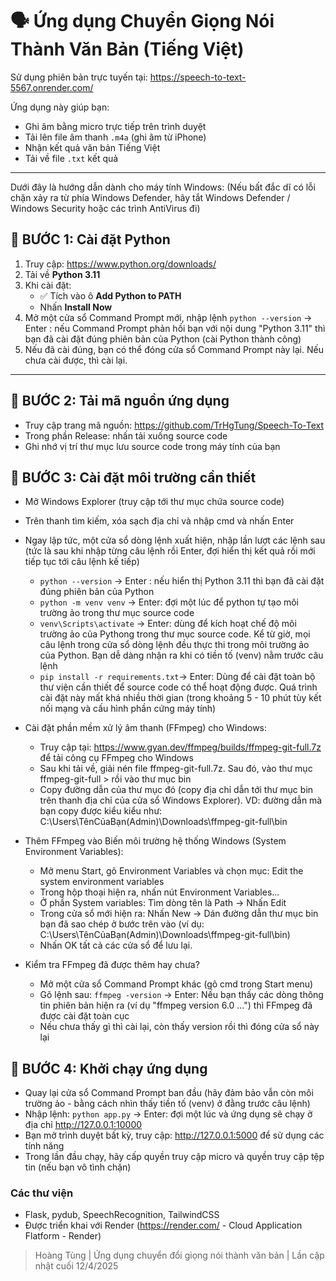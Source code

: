 # 🗣️ Ứng dụng Chuyển Giọng Nói Thành Văn Bản (Tiếng Việt)

Sử dụng phiên bản trực tuyến tại: https://speech-to-text-5567.onrender.com/

Ứng dụng này giúp bạn:
- Ghi âm bằng micro trực tiếp trên trình duyệt
- Tải lên file âm thanh `.m4a` (ghi âm từ iPhone)
- Nhận kết quả văn bản Tiếng Việt
- Tải về file `.txt` kết quả

---
Dưới đây là hướng dẫn dành cho máy tính Windows:
(Nếu bất đắc dĩ có lỗi chặn xảy ra từ phía Windows Defender, hãy tắt Windows Defender / Windows Security hoặc các trình AntiVirus đi)

## 🧩 BƯỚC 1: Cài đặt Python

1. Truy cập: https://www.python.org/downloads/
2. Tải về **Python 3.11**
3. Khi cài đặt:
   - ✅ Tích vào ô **Add Python to PATH**
   - Nhấn **Install Now**
4. Mở một cửa sổ Command Prompt mới, nhập lệnh `python --version` -> Enter : nếu Command Prompt phản hồi bạn với nội dung "Python 3.11" thì bạn đã cài đặt đúng phiên bản của Python (cài Python thành công)
5. Nếu đã cài đúng, bạn có thể đóng cửa sổ Command Prompt này lại. Nếu chưa cài được, thì cài lại.

---

## 🧩 BƯỚC 2: Tải mã nguồn ứng dụng


- Truy cập trang mã nguồn: https://github.com/TrHgTung/Speech-To-Text
- Trong phần Release: nhấn tải xuống source code
- Ghi nhớ vị trí thư mục lưu source code trong máy tính của bạn


## 🧩 BƯỚC 3: Cài đặt môi trường cần thiết

- Mở Windows Explorer (truy cập tới thư mục chứa source code)
- Trên thanh tìm kiếm, xóa sạch địa chỉ và nhập cmd và nhấn Enter
- Ngay lập tức, một cửa sổ dòng lệnh xuất hiện, nhập lần lượt các lệnh sau (tức là sau khi nhập từng câu lệnh rồi Enter, đợi hiển thị kết quả rồi mới tiếp tục tới câu lệnh kế tiếp)
    + `python --version` -> Enter : nếu hiển thị Python 3.11 thì bạn đã cài đặt đúng phiên bản của Python
    + `python -m venv venv` -> Enter: đợi một lúc để python tự tạo môi trường ảo trong thư mục source code
    + `venv\Scripts\activate` -> Enter: dùng để kích hoạt chế độ môi trường ảo của Pythong trong thư mục source code. Kể từ giờ, mọi câu lệnh trong cửa sổ dòng lệnh đều thực thi trong môi trường ảo của Python. Bạn dễ dàng nhận ra khi có tiền tố (venv) nằm trước câu lệnh
    + `pip install -r requirements.txt`-> Enter: Dùng để cài đặt toàn bộ thư viện cần thiết để source code có thể hoạt động được. Quá trình cài đặt này mất khá nhiều thời gian (trong khoảng 5 - 10 phút tùy kết nối mạng và cấu hình phần cứng máy tính)

- Cài đặt phần mềm xử lý âm thanh (FFmpeg) cho Windows:
    + Truy cập tại: https://www.gyan.dev/ffmpeg/builds/ffmpeg-git-full.7z để tải công cụ FFmpeg cho Windows
    + Sau khi tải về, giải nén file ffmpeg-git-full.7z. Sau đó, vào thư mục ffmpeg-git-full > rồi vào thư mục bin
    + Copy đường dẫn của thư mục đó (copy địa chỉ dẫn tới thư mục bin trên thanh địa chỉ của cửa sổ Windows Explorer). VD: đường dẫn mà bạn copy được kiểu kiểu như: C:\Users\TênCủaBạn(Admin)\Downloads\ffmpeg-git-full\bin


- Thêm FFmpeg vào Biến môi trường hệ thống Windows (System Environment Variables):
    + Mở menu Start, gõ Environment Variables và chọn mục: Edit the system environment variables
    + Trong hộp thoại hiện ra, nhấn nút Environment Variables...
    + Ở phần System variables: Tìm dòng tên là Path → Nhấn Edit
    + Trong cửa sổ mới hiện ra: Nhấn New -> Dán đường dẫn thư mục bin bạn đã sao chép ở bước trên vào
    (ví dụ:  C:\Users\TênCủaBạn(Admin)\Downloads\ffmpeg-git-full\bin)
    + Nhấn OK tất cả các cửa sổ để lưu lại.


- Kiểm tra FFmpeg đã được thêm hay chưa?
    + Mở một cửa sổ Command Prompt khác (gõ cmd trong Start menu)
    + Gõ lệnh sau: `ffmpeg -version` -> Enter: Nếu bạn thấy các dòng thông tin phiên bản hiện ra (ví dụ "ffmpeg version 6.0 ...") thì FFmpeg đã được cài đặt toàn cục
    + Nếu chưa thấy gì thì cài lại, còn thấy version rồi thì đóng cửa sổ này lại

## 🧩 BƯỚC 4: Khởi chạy ứng dụng
- Quay lại cửa sổ Command Prompt ban đầu (hãy đảm bảo vẫn còn môi trường ảo - bằng cách nhìn thấy tiền tố (venv) ở đằng trước câu lệnh)
- Nhập lệnh: `python app.py` -> Enter: đợi một lúc và ứng dụng sẽ chạy ở địa chỉ http://127.0.0.1:10000
- Bạn mở trình duyệt bất kỳ, truy cập: http://127.0.0.1:5000 để sử dụng các tính năng
- Trong lần đầu chạy, hãy cấp quyền truy cập micro và quyền truy cập tệp tin (nếu bạn vô tình chặn)

### Các thư viện
- Flask, pydub, SpeechRecognition, TailwindCSS
- Được triển khai với Render (https://render.com/ - Cloud Application Flatform - Render)

> Hoàng Tùng | Ứng dụng chuyển đổi giọng nói thành văn bản | Lần cập nhật cuối 12/4/2025